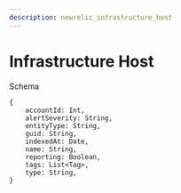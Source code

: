 ```yaml
---
description: newrelic_infrastructure_host
---
```


# Infrastructure Host

Schema
```
{
	accountId: Int,
	alertSeverity: String,
	entityType: String,
	guid: String,
	indexedAt: Date,
	name: String,
	reporting: Boolean,
	tags: List<Tag>,
	type: String,
}
```

